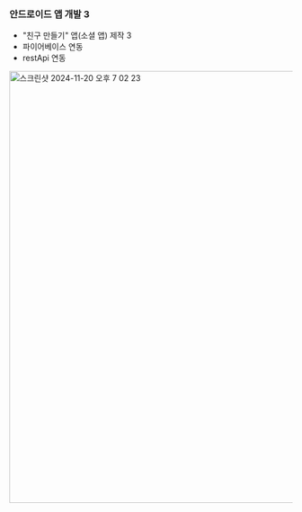 ### 안드로이드 앱 개발 3
  * "친구 만들기" 앱(소셜 앱) 제작 3
  * 파이어베이스 연동
  * restApi 연동
<img width="768" alt="스크린샷 2024-11-20 오후 7 02 23" src="https://github.com/user-attachments/assets/28e424cf-9173-45fa-8de6-5a35892c063f">
